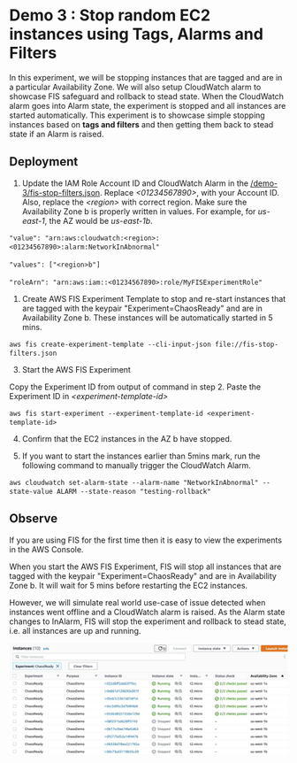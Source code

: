 
# Demo 3 : Stop random EC2 instances using Tags, Alarms and Filters 

In this experiment, we will be stopping instances that are tagged and are in a particular Availability Zone. We will also setup CloudWatch alarm to showcase FIS safeguard and rollback to stead state. When the CloudWatch alarm goes into Alarm state, the experiment is stopped and all instances are started automatically. This experiment is to showcase simple stopping instances based on **tags and filters** and then getting them back to stead state if an Alarm is raised. 

## Deployment

1. Update the IAM Role Account ID and CloudWatch Alarm in the [/demo-3/fis-stop-filters.json](fis-stop-filters.json). Replace _\<01234567890\>_, with your Account ID. Also, replace the _\<region\>_ with correct region. Make sure the Availability Zone b is properly written in values. For example, for _us-east-1_, the AZ would be _us-east-1b_.

```
"value": "arn:aws:cloudwatch:<region>:<01234567890>:alarm:NetworkInAbnormal"

"values": ["<region>b"]

"roleArn": "arn:aws:iam::<01234567890>:role/MyFISExperimentRole"

```

1. Create AWS FIS Experiment Template to stop and re-start instances that are tagged with the keypair "Experiment=ChaosReady" and are in Availability Zone b. These instances will be automatically started in 5 mins. 

```
aws fis create-experiment-template --cli-input-json file://fis-stop-filters.json
```

3. Start the AWS FIS Experiment

Copy the Experiment ID from output of command in step 2. Paste the Experiment ID in _\<experiment-template-id\>_

```
aws fis start-experiment --experiment-template-id <experiment-template-id>
```

4. Confirm that the EC2 instances in the AZ b have stopped.
 
5. If you want to start the instances earlier than 5mins mark, run the following command to manually trigger the CloudWatch Alarm. 

```
aws cloudwatch set-alarm-state --alarm-name "NetworkInAbnormal" --state-value ALARM --state-reason "testing-rollback" 
``` 


## Observe

If you are using FIS for the first time then it is easy to view the experiments in the AWS Console. 

When you start the AWS FIS Experiment, FIS will stop all instances that are tagged with the keypair "Experiment=ChaosReady" and are in Availability Zone b. It will wait for 5 mins before restarting the EC2 instances. 

However, we will simulate real world use-case of issue detected when instances went offline and a CloudWatch alarm is raised. As the Alarm state changes to InAlarm, FIS will stop the experiment and rollback to stead state, i.e. all instances are up and running.

![FIS Instances in AZ b stopped](../images/demo3-instances-stopped.png)